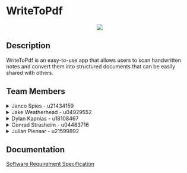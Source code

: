 # WriteToPdf
<p align="center"><img src="https://user-images.githubusercontent.com/104741835/235888191-fb700856-aba4-4da2-9bd4-60f80285b6b5.png" /></p>

## Description

WriteToPdf is an easy-to-use app that allows users to scan handwritten notes and convert them into structured documents that can be easily shared with others.
<!--
## Tech Stack

 <a href="https://angular.io/docs">
    <img alt="ion" src="https://img.shields.io/badge/Angular-DD0031?style=for-the-badge&logo=angular&logoColor=white" />
</a>
<a href="https://ionicframework.com/">
    <img alt="ion" src="https://img.shields.io/badge/Ionic-3880FF?style=for-the-badge&logo=ionic&logoColor=white" />
</a> -->

## Team Members
<details>
<summary>Janco Spies - u21434159</summary>
<br>
Project Leader, Tester
</details>
<details>
<summary>Jake Weatherhead - u04929552</summary>
<br>
Database Engineer
</details>
<details>
<summary>Dylan Kapnias - u18108467</summary>
<br>
Integration Engineer, DevOps

</details>
<details>
<summary>Conrad Strasheim - u04483716</summary>
<br>
Business Analyst, Services Engineer
</details>
<details>
<summary>Julian Pienaar - u21599892</summary>
<br>
UI Engineer, Designer
</details>

## Documentation
<a href="https://docs.google.com/document/d/1eXRBaujvePMya_IDnRlOymDTWH2KdxSV1RGHm0_erwY/edit?usp=sharing">Software Requirement Specification</a>
